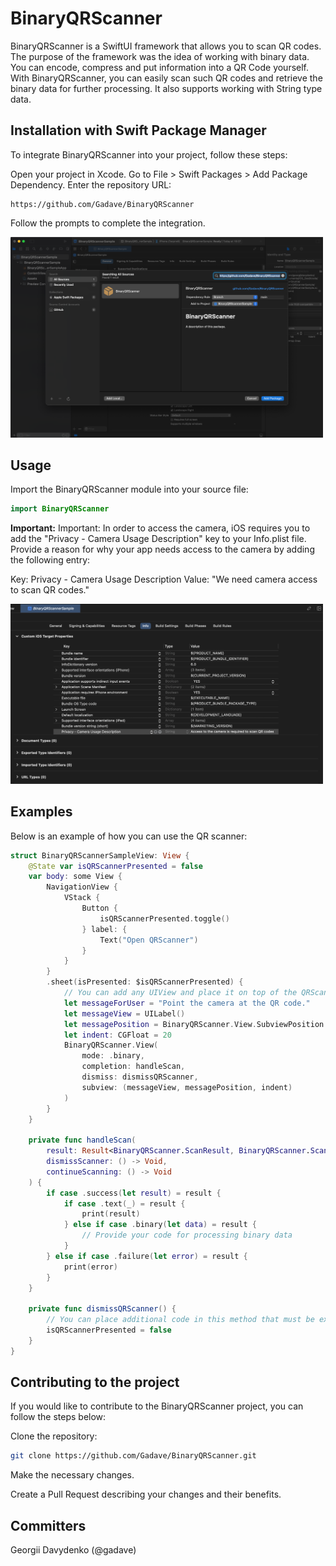 # BinaryQRScanner

BinaryQRScanner is a SwiftUI framework that allows you to scan QR codes. The purpose of the framework was the idea of working with binary data. You can encode, compress and put information into a QR Code yourself. With BinaryQRScanner, you can easily scan such QR codes and retrieve the binary data for further processing. It also supports working with String type data.

## Installation with Swift Package Manager

To integrate BinaryQRScanner into your project, follow these steps:

Open your project in Xcode.
Go to File > Swift Packages > Add Package Dependency.
Enter the repository URL: 
```
https://github.com/Gadave/BinaryQRScanner
```
Follow the prompts to complete the integration.

<img src="https://github.com/Gadave/BinaryQRScanner/blob/main/images/img1.png" width="500">

## Usage

Import the BinaryQRScanner module into your source file:
```swift
import BinaryQRScanner
```

**Important:** 
Important: In order to access the camera, iOS requires you to add the "Privacy - Camera Usage Description" key to your Info.plist file. Provide a reason for why your app needs access to the camera by adding the following entry:

Key: Privacy - Camera Usage Description
Value: "We need camera access to scan QR codes."

<img src="https://github.com/Gadave/BinaryQRScanner/blob/main/images/img2.png" width="500">


## Examples

Below is an example of how you can use the QR scanner:

```swift
struct BinaryQRScannerSampleView: View {
    @State var isQRScannerPresented = false
    var body: some View {
        NavigationView {
            VStack {
                Button {
                    isQRScannerPresented.toggle()
                } label: {
                    Text("Open QRScanner")
                }
            }
        }
        .sheet(isPresented: $isQRScannerPresented) {
            // You can add any UIView and place it on top of the QRScanner view, such as a picture or text for the application user.
            let messageForUser = "Point the camera at the QR code."
            let messageView = UILabel()
            let messagePosition = BinaryQRScanner.View.SubviewPosition.top
            let indent: CGFloat = 20
            BinaryQRScanner.View(
                mode: .binary,
                completion: handleScan,
                dismiss: dismissQRScanner,
                subview: (messageView, messagePosition, indent)
            )
        }
    }
    
    private func handleScan(
        result: Result<BinaryQRScanner.ScanResult, BinaryQRScanner.ScanError>,
        dismissScanner: () -> Void,
        continueScanning: () -> Void
    ) {
        if case .success(let result) = result {
            if case .text(_) = result {
                print(result)
            } else if case .binary(let data) = result {
                // Provide your code for processing binary data
            }
        } else if case .failure(let error) = result {
            print(error)
        }
    }
    
    private func dismissQRScanner() {
        // You can place additional code in this method that must be executed before QRScanner closes
        isQRScannerPresented = false
    }
}
```


## Contributing to the project

If you would like to contribute to the BinaryQRScanner project, you can follow the steps below:

Clone the repository:
```bash
git clone https://github.com/Gadave/BinaryQRScanner.git
```

Make the necessary changes.

Create a Pull Request describing your changes and their benefits.

## Committers

Georgii Davydenko (@gadave)
